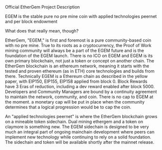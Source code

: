 Official EtherGem Project Description

EGEM is the stable pure no pre mine coin with applied technologies peernet and per block endowment

What does that really mean, though?

EtherGem, "EGEM," is first and foremost is a pure community-based coin with no pre mine. True to its roots as a cryptocurrency, the Proof of Work mining community will always be a part of the EGEM future and is the foundation of the EGEM launch. There is no ICO on EGEM and EGEM is its own primary blockchain, not just a token or concept on another chain. The EtherGem blockchain is an ethereum network, meaning it starts with the tested and proven ethereum (as in ETH) core technologies and builds from there. Technically EGEM is a Ethereum chain as described in the yellow paper, with EIP150, EIP155, EIP158 applied from block 0. Block Rewards have 3 Eras of reduction, including a dev reward enabled after block 5000. Developers and Community Managers are bound by a continuity agreement to maintain the network, community, and coin. There is no cap to EGEM at the moment. a monetary cap will be put in place when the community determines that a logical progression would be to cap the coin.

An "applied technologies peernet" is where the EtherGem blockchain grows on a mineable token sidechain. Dual mining ethergem and a token on claymore is something new. The EGEM sidechain is designed to be very much an integral part of ongoing mainchain development where peers can implement new technology while continuing to rely on a solid foundation. The sidechain and token will be available shortly after the mainnet release.
